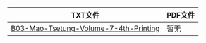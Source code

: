 | TXT文件 | PDF文件 |
| ------- | ------- |
| [B03-Mao-Tsetung-Volume-7-4th-Printing](B03-Mao-Tsetung-Volume-7-4th-Printing.txt) | 暂无 |
